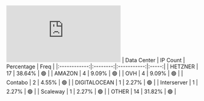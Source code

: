 ![Diagramm](https://github.com/obajay/StateSync-snapshots/blob/main/Projects/Ixo/1/README.md)
| Data Center | IP Count | Percentage | Freq |
|:------------:|:--------:|:-----------:|:-----:|
| HETZNER | 17 | 38.64% | 🟢 |
| AMAZON | 4 | 9.09% | 🟢 |
| OVH | 4 | 9.09% | 🟢 |
| Contabo | 2 | 4.55% | 🟢 |
| DIGITALOCEAN | 1 | 2.27% | 🟢 |
| Interserver | 1 | 2.27% | 🟢 |
| Scaleway | 1 | 2.27% | 🟢 |
| OTHER | 14 | 31.82% | 🟢 |